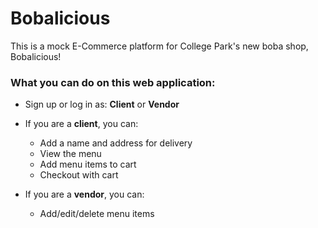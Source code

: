 # Bobalicious

This is a mock E-Commerce platform for College Park's new boba shop, Bobalicious!

### What you can do on this web application:
- Sign up or log in as: **Client** or **Vendor**

- If you are a **client**, you can:
  - Add a name and address for delivery
  - View the menu
  - Add menu items to cart
  - Checkout with cart

- If you are a **vendor**, you can:
  - Add/edit/delete menu items